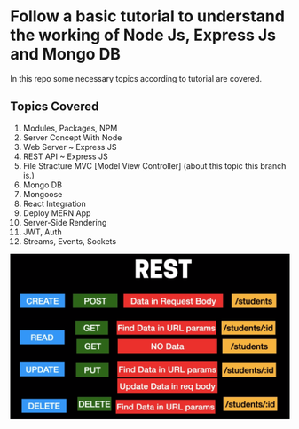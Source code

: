 # Follow a basic tutorial to understand the working of Node Js, Express Js and Mongo DB

In this repo some necessary topics according to tutorial are covered.

## Topics Covered
1. Modules, Packages, NPM
2. Server Concept With Node 
3. Web Server ~ Express JS 
4. REST API ~ Express JS 
5. File Stracture MVC [Model View Controller] (about this topic this branch is.)
6. Mongo DB
7. Mongoose
8. React Integration
9. Deploy MERN App
10. Server-Side Rendering
11. JWT, Auth
12. Streams, Events, Sockets


![REST CURD cmd](image.png)
